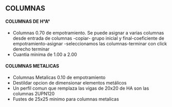 ## COLUMNAS

#### COLUMNAS DE H°A°
- Columnas 0.70 de empotramiento. Se puede asignar a varias columnas desde entrada de columnas -copiar- grupo inicial y final-coeficiente de empotramiento-asignar -seleccionamos las columnas-terminar con click derecho terminar  
- Cuantia minima de 1.00 a 2.00  

#### COLUMNAS METALICAS
- Columnas Metalicas 0.10 de empotramiento
- Destildar opcion de dimensionar elementos metálicos
- Un perfil comun que remplaza las vigas de 20x20 de HA son las columnas 2UPN120
- Fustes de 25x25 minimo para columnas metalicas
  

